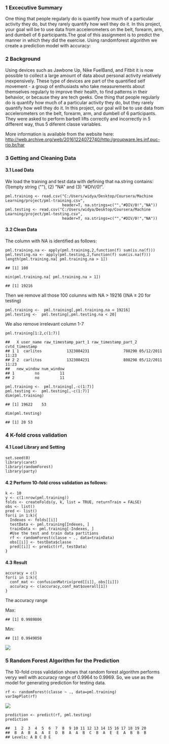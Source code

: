 ### 1 Excecutive Summary

One thing that people regularly do is quantify how much of a particular
activity they do, but they rarely quantify how well they do it. In this
project, your goal will be to use data from accelerometers on the belt,
forearm, arm, and dumbell of 6 participants.The goal of this assignment
is to predict the manner in which they did the exercise. Using
randomforest algorithm we create a prediction model with accuracy:

### 2 Background

Using devices such as Jawbone Up, Nike FuelBand, and Fitbit it is now
possible to collect a large amount of data about personal activity
relatively inexpensively. These type of devices are part of the
quantified self movement - a group of enthusiasts who take measurements
about themselves regularly to improve their health, to find patterns in
their behavior, or because they are tech geeks. One thing that people
regularly do is quantify how much of a particular activity they do, but
they rarely quantify how well they do it. In this project, our goal will
be to use data from accelerometers on the belt, forearm, arm, and
dumbell of 6 participants. They were asked to perform barbell lifts
correctly and incorrectly in 5 different way, thus 5 diferent classe
variables.

More information is available from the website here:
<http://web.archive.org/web/20161224072740/http:/groupware.les.inf.puc-rio.br/har>

### 3 Getting and Cleaning Data

#### 3.1 Load Data

We load the training and test data with defining that na.string
contains: (1)empty string (""), (2) "NA" and (3) "\#DIV/0!".

    pml.training <- read.csv("C:/Users/widya/Desktop/Coursera/Machine Learning/project/pml-training.csv",
                             header=T, na.strings=c("","#DIV/0!","NA"))
    pml.testing <- read.csv("C:/Users/widya/Desktop/Coursera/Machine Learning/project/pml-testing.csv",
                             header=T, na.strings=c("","#DIV/0!","NA"))

#### 3.2 Clean Data

The column with NA is identified as follows:

    pml.training.na <- apply(pml.training,2,function(f) sum(is.na(f)))
    pml.testing.na <- apply(pml.testing,2,function(f) sum(is.na(f)))
    length(pml.training.na[ pml.training.na > 1])

    ## [1] 100

    min(pml.training.na[ pml.training.na > 1])

    ## [1] 19216

Then we remove all those 100 columns with NA &gt; 19216  ()NA &ge; 20 for testing)

    pml.training <-  pml.training[,pml.training.na < 19216] 
    pml.testing <-  pml.testing[,pml.testing.na < 20] 

We also remove irrelevant column 1-7

    pml.training[1:2,c(1:7)]

    ##   X user_name raw_timestamp_part_1 raw_timestamp_part_2   cvtd_timestamp
    ## 1 1  carlitos           1323084231               788290 05/12/2011 11:23
    ## 2 2  carlitos           1323084231               808298 05/12/2011 11:23
    ##   new_window num_window
    ## 1         no         11
    ## 2         no         11

    pml.training <-  pml.training[,-c(1:7)] 
    pml.testing <-  pml.testing[,-c(1:7)] 
    dim(pml.training)

    ## [1] 19622    53

    dim(pml.testing)

    ## [1] 20 53

### 4 K-fold cross validation

#### 4.1 Load Library and Setting

    set.seed(0)
    library(caret)
    library(randomForest)
    library(party)


#### 4.2 Perform 10-fold cross validation as follows:

    k <- 10
    y <- c(1:nrow(pml.training))
    folds <- createFolds(y, k, list = TRUE, returnTrain = FALSE)
    obs <- list()
    pred <- list()
    for(i in 1:k){
      Indexes <- folds[[i]]
      testData <- pml.training[Indexes, ]
      trainData <- pml.training[-Indexes, ]
      #Use the test and train data partitions
      rf <- randomForest(classe ~ ., data=trainData)
      obs[[i]] <- testData$classe
      pred[[i]] <- predict(rf, testData)
    }

#### 4.3 Result

    accuracy = c()
    for(i in 1:k){
      conf_mat <- confusionMatrix(pred[[i]], obs[[i]])
      accuracy <- c(accuracy,conf_mat$overall[1])
    }

The accuracy range 

Max:

    ## [1] 0.9989806

Min:

    ## [1] 0.9949058

![](Excercise_prediction_files/figure-markdown_strict/plot_range-1.png)

### 5 Random Forest Algorithm for the Prediction

The 10-fold cross validation shows that random forest algorithm performs
veryy well with accuracy range of 0.9964 to 0.9969. So, we use as the
model for generating prediction for testing data.

    rf <- randomForest(classe ~ ., data=pml.training)
    varImpPlot(rf)

![](Excercise_prediction_files/figure-markdown_strict/prediction-1.png)

    prediction <- predict(rf, pml.testing)
    prediction 

    ##  1  2  3  4  5  6  7  8  9 10 11 12 13 14 15 16 17 18 19 20 
    ##  B  A  B  A  A  E  D  B  A  A  B  C  B  A  E  E  A  B  B  B 
    ## Levels: A B C D E
